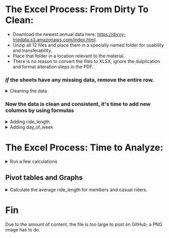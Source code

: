 # The Excel Process: From Dirty To Clean:

* Download the newest annual data here: https://divvy-tripdata.s3.amazonaws.com/index.html.
* Unzip all 12 files and place them in a specially named folder for usability and transferability.
* Place that folder in a location relevant to the material.
* There is no reason to convert the files to XLSX, ignore the dulplication and format alteration steps in the PDF.


### *If* the sheets have any missing data, remove the entire row.
<details>
<summary>Cleaning the data</summary>
  
*This process is per situation, and normally stakeholders are involved with the decision on what to do with empty cells.*

<ol>  
<li> Select all fields (including column names) by clicking and dragging over all columns or by clicking the utmost upper-left from the field section of the sheet. Aka, above row 1 and to the left of column A.</li>
<li> After selecting all fields, press F5 or hold down CTRL+G until a "Go To" window pops up > Select "Special" > Click "Blanks" > Hit OK. This may take minutes to finish running.</li>
  
<li> Once finished, scroll down until you see a highlighted cell or chunk of cells. Right-click when hovered over one and choose "Delete," then choose "Entire row" (you may get a warning; hit OK). This will take minutes, and your sheet may freeze; that's normal.</li>
<li>Sadly, you must do all of these steps twice:weary:.</li>
</ol>
  
<ul>
 <li> Normally you sort and filter each column depending on the data type looking for anomalies or any number of error values</li>
  
  <ul>
   <li> Currency: currency types that are out of range.</li>
   <li> Date: dates that are out of range.</li>
   <li> Number: numbers that are out of range.</li>
   <li> Percentage: percentages that are out of range.</li>
   <li> Text: letters or word lengths that are out of range.</li>
   <li> Time: times that are out of range.</li>
  </ul>
  </ul>
  
 -- That is not part of this particular case study. As this data is much cleaner than normal situations.
</details>  

### Now the data is clean and consistent, it's time to add new columns by using formulas
<details>
<summary>Adding ride_length</summary>
 <ol>
 <li> In your spreadsheet create a column called “ride_length.” in Column N row 1.</li> 
 <li> Calculate the length of each ride using the minus operator from columns C (started_at) & D (ended_at) Enter "=D2-C2" in cell N2 </li> 
 <li> Your result will be a Float. Change that into the time format of HH:MM:SS.</li> 
 <li> Select N2 > right click > A window pop up will appear select "Format Cells" (again Excel may freeze)</li> 
 <li> While in the "Number" tab find "Category:" and change it to "Time" > Type: > "37:30:55" > hit OK</li>
 <li> Select N2 > press CTRL+C > use macros to autofill the column (web search) or in N3 hold CTRL+SHIFT+down-arrow key > paste, then find the last naturally filled row + 1 select that cell hold CTRL+SHIFT+the down key again and delete the invalid entries (Use PAGE UP & PAGE DOWN to move smoothly when close).</li>
<li>Unfortunately, some months at random will have faulty "ride_length" data. You need to check each month using "Sort". Select column N and click on the "Data" tab at the top of the sheet > click Sort > Continue with the current selection > Sort by ride_length > Order Largest to Smallest. Any cells filled with ################################## forever need their whole row deleted.</li>
<li>Now repeat these steps for all 12 sheets</li>
   
*In truth, normally we would also touch base with the stakeholders or remove ride_length durations lower and higher than certain thresholds as they are anomalies and throw off the data.*
  </ol>
</details>  
<details>
<summary>Adding day_of_week</summary>
 <ol>
 <li>In your spreadsheet create a column called “day_of_week.” in Column O row 1.</li>  
 <li>In O2 enter "=WEEKDAY(C2,1)", 1 = Sunday and 7 = Saturday. Later if you prefer your Excel visuals to have the actual weekday name use "=TEXT(C2, "dddd")"</li>
 <li> Select O2 > press CTRL+C > use macros to autofill the column (web search) or in O3 hold CTRL+SHIFT+down-arrow key > paste, then find the last naturally filled row + 1 select that cell hold CTRL+SHIFT+the down key again and delete the invalid entries (Use PAGE UP & PAGE DOWN to move smoothly when close).</li>
<li>Now repeat these steps for all 12 sheets</li>
</ol>
</details>  
  
# The Excel Process: Time to Analyze:
<details>
<summary>Run a few calculations</summary>
  
 *Run a few calculations in two files of opposite seaons to get a better sense of the data layout* 
  
<ol>
<li>Calculate the mean of ride_length: in cell Q1 type =AVERAGE(N:N) then format to time just like when we made column N "ride_length"</li>
<li>Calculate the max ride_length: in cell Q4 enter =MAX(N:N) then format to time again.</li>
<li>Calculate the mode for day_of_week: in cell Q8 enter =MODE(O:O)</li> 
</ol>
</details>  

## Pivot tables and Graphs
<details>
<summary>Calculate the average ride_length for members and casual riders.</summary>
<ol>
<li>Calculate the average ride_length for members and casual riders: in cell Q11 click "Insert" on the top tab > Click "PivotTable" > select columns M & N > Existing Worksheet then OK. Drag member_casual in the Rows area and ride_length in the Values area > left-click it and choose "Value Field Settings" change Count to Average.</li>
  
  * (blank) auto populates inside your pivot table, this is normal. Remove (blank) by clicking on cell Q11
<li>Now that you have your first pivot table it is time to format the three cells in it just like column N "ride_length".</li>
<li></li>
<li></li>
<li></li>
<li></li>  
</ol>
</details>


# Fin
Due to the amount of content, the file is too large to post on GitHub; a PNG image has to do.
